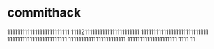 # commithack
1111111111111111111111111
111121111111111111111111111
111111111111111111111111111
111111111111111111111111
11111111111111111111111
11111111111111111111
1111
11
